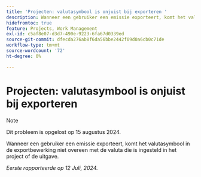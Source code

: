 ```yaml
---
title: 'Projecten: valutasymbool is onjuist bij exporteren '
description: Wanneer een gebruiker een emissie exporteert, komt het valutasymbool in de exportbewerking niet overeen met de valuta die is ingesteld in het project of de uitgave.
hidefromtoc: true
feature: Projects, Work Management
exl-id: c5af8e07-d3d7-490e-9223-6fa67d0339ed
source-git-commit: dfecda276ab8f6da56bbe2442f09d0a6cb0c71de
workflow-type: tm+mt
source-wordcount: '72'
ht-degree: 0%

---
```


# Projecten: valutasymbool is onjuist bij exporteren

>[!NOTE]
>
>Dit probleem is opgelost op 15 augustus 2024.

Wanneer een gebruiker een emissie exporteert, komt het valutasymbool in de exportbewerking niet overeen met de valuta die is ingesteld in het project of de uitgave.

_Eerste rapporteerde op 12 Juli, 2024._

